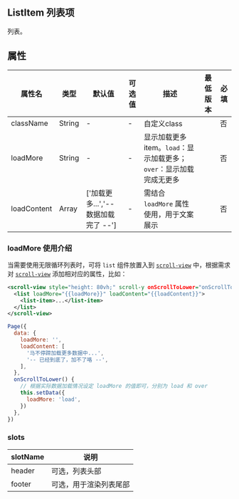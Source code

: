 ## ListItem 列表项

列表。


## 属性

| 属性名      | 类型   | 默认值                               | 可选值 | 描述                                                         | 最低版本 | 必填 |
| ----------- | ------ | ------------------------------------ | ------ | ------------------------------------------------------------ | -------- | ---- |
| className   | String | -                                    | -      | 自定义class                                                  |          | 否   |
| loadMore    | String | -                                    | -      | 显示加载更多 item。`load`：显示加载更多；`over`：显示加载完成无更多 |          | 否   |
| loadContent | Array  | ['加载更多...','-- 数据加载完了 --'] | -      | 需结合 `loadMore` 属性使用，用于文案展示                     |          | 否   |

### loadMore 使用介绍
当需要使用无限循环列表时，可将 `list` 组件放置入到 [`scroll-view`](https://docs.alipay.com/mini/component/scroll-view) 中，根据需求对 [`scroll-view`](https://docs.alipay.com/mini/component/scroll-view) 添加相对应的属性，比如：
```xml
<scroll-view style="height: 80vh;" scroll-y onScrollToLower="onScrollToLower" enable-back-to-top="true">
  <list loadMore="{{loadMore}}" loadContent="{{loadContent}}">
    <list-item>...</list-item>
  </list>
</scroll-view>
```
```javascript
Page({
  data: {
    loadMore: '',
    loadContent: [
      '马不停蹄加载更多数据中...',
      '-- 已经到底了，加不了咯 --',
    ],
  },
  onScrollToLower() {
    // 根据实际数据加载情况设定 loadMore 的值即可，分别为 load 和 over
    this.setData({
      loadMore: 'load',
    })
  },
})
```

### slots

| slotName | 说明 |
| ---- | ---- |
| header | 可选，列表头部 |
| footer | 可选，用于渲染列表尾部 |
